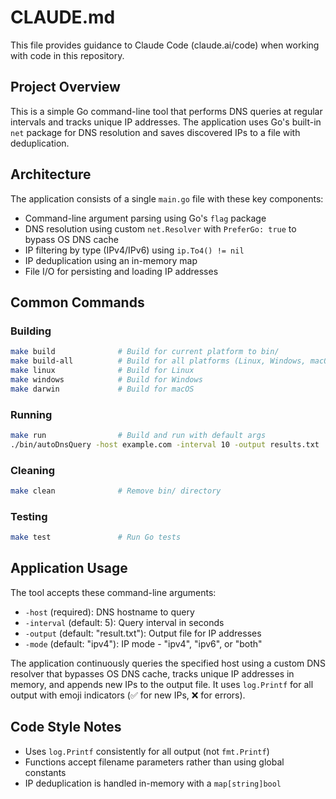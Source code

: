 # CLAUDE.md

This file provides guidance to Claude Code (claude.ai/code) when working with code in this repository.

## Project Overview

This is a simple Go command-line tool that performs DNS queries at regular intervals and tracks unique IP addresses. The application uses Go's built-in `net` package for DNS resolution and saves discovered IPs to a file with deduplication.

## Architecture

The application consists of a single `main.go` file with these key components:
- Command-line argument parsing using Go's `flag` package  
- DNS resolution using custom `net.Resolver` with `PreferGo: true` to bypass OS DNS cache
- IP filtering by type (IPv4/IPv6) using `ip.To4() != nil`
- IP deduplication using an in-memory map
- File I/O for persisting and loading IP addresses

## Common Commands

### Building
```bash
make build              # Build for current platform to bin/
make build-all          # Build for all platforms (Linux, Windows, macOS)
make linux              # Build for Linux
make windows            # Build for Windows  
make darwin             # Build for macOS
```

### Running
```bash
make run                # Build and run with default args
./bin/autoDnsQuery -host example.com -interval 10 -output results.txt
```

### Cleaning
```bash
make clean              # Remove bin/ directory
```

### Testing  
```bash
make test               # Run Go tests
```

## Application Usage

The tool accepts these command-line arguments:
- `-host` (required): DNS hostname to query
- `-interval` (default: 5): Query interval in seconds  
- `-output` (default: "result.txt"): Output file for IP addresses
- `-mode` (default: "ipv4"): IP mode - "ipv4", "ipv6", or "both"

The application continuously queries the specified host using a custom DNS resolver that bypasses OS DNS cache, tracks unique IP addresses in memory, and appends new IPs to the output file. It uses `log.Printf` for all output with emoji indicators (✅ for new IPs, ❌ for errors).

## Code Style Notes

- Uses `log.Printf` consistently for all output (not `fmt.Printf`)
- Functions accept filename parameters rather than using global constants
- IP deduplication is handled in-memory with a `map[string]bool`